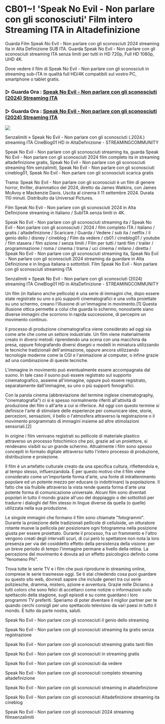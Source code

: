 # CB01~! 'Speak No Evil - Non parlare con gli sconosciuti' Film intero Streaming ITA in Altadefinizione

Guarda Film Speak No Evil - Non parlare con gli sconosciuti 2024 streaming Ita in Alta Definizione SUB ITA. Guarda Speak No Evil - Non parlare con gli sconosciuti streaming ITA senza limiti per tutti in HD 720p, Full HD 1080p, UHD 4K.

Dove vedere il film di Speak No Evil - Non parlare con gli sconosciuti in streaming sub-ITA in qualità full HD/4K compatibili sul vostro PC, smartphone o tablet gratis.

### ▷ Guarda Ora : [Speak No Evil - Non parlare con gli sconosciuti (2024) Streaming ITA](https://t.co/wpITW3EgHW)

### ▷ Guarda Ora : [Speak No Evil - Non parlare con gli sconosciuti (2024) Streaming ITA](https://t.co/wpITW3EgHW)

<p dir="auto"><a href="https://t.co/wpITW3EgHW" title="PLAYHD" rel="nofollow"><img src="https://i.imgur.com/jhNGoEt.gif" style="max-width: 100%;"></a></p>

Senzalimiti » Speak No Evil - Non parlare con gli sconosciuti (.2024.) streaming ITA CineBlog01 HD in AltaDefinizione - STREAMINGCOMMUNITY

Speak No Evil - Non parlare con gli sconosciuti streaming ita, guarda Speak No Evil - Non parlare con gli sconosciuti 2024 film completo ita in streaming altadefinizione gratis, Speak No Evil - Non parlare con gli sconosciuti streaming film senzalimiti, Speak No Evil - Non parlare con gli sconosciuti cineblog01, Speak No Evil - Non parlare con gli sconosciuti scarica gratis

Trama: Speak No Evil - Non parlare con gli sconosciuti è un film di genere horror, thriller, drammatico del 2024, diretto da James Watkins, con James McAvoy e Mackenzie Davis. Uscita al cinema il 11 settembre 2024. Durata 110 minuti. Distribuito da Universal Pictures.

Film Speak No Evil - Non parlare con gli sconosciuti 2024 in Alta Definizione streaming in Italiano / SubITA senza limiti in 4K.

Speak No Evil - Non parlare con gli sconosciuti streaming ita / Speak No Evil - Non parlare con gli sconosciuti / 2024 / film completo ITA / italiano / gratis / altadefinizione / Scaricare / Guarda / Vedere / sub ita / netflix / il genio dello / disney / cineblog / Film da vedere / cb01 / cineblog01 / youtube / film stasera / film azione / senza limiti / Film per tutti / tanti film / trailer / programmazione / roma / cinema / trama / uci cinema / milano / diretta / Speak No Evil - Non parlare con gli sconosciuti streaming ita, Speak No Evil - Non parlare con gli sconosciuti 2024 streaming da guardare in Alta Definizione e in lingua italiana o sottotitoli. Film Speak No Evil - Non parlare con gli sconosciuti streaming ITA

Senzalimiti » Speak No Evil - Non parlare con gli sconosciuti (2024) streaming ITA CineBlog01 HD in AltaDefinizione - STREAMINGCOMMUNITY

Un film (in Italiano anche pellicola) è una serie di immagini che, dopo essere state registrate su uno o più supporti cinematografici e una volta proiettate su uno schermo, creano l'illusione di un'immagine in movimento.[1] Questa illusione ottica permette a colui che guarda lo schermo, nonostante siano diverse immagini che scorrono in rapida successione, di percepire un movimento continuo.

Il processo di produzione cinematografica viene considerato ad oggi sia come arte che come un settore industriale. Un film viene materialmente creato in diversi metodi: riprendendo una scena con una macchina da presa, oppure fotografando diversi disegni o modelli in miniatura utilizzando le tecniche tradizionali dell'animazione, oppure ancora utilizzando tecnologie moderne come la CGI e l'animazione al computer, o infine grazie ad una combinazione di queste tecniche.

L'immagine in movimento può eventualmente essere accompagnata dal suono. In tale caso il suono può essere registrato sul supporto cinematografico, assieme all'immagine, oppure può essere registrato, separatamente dall'immagine, su uno o più supporti fonografici.

Con la parola cinema (abbreviazione del termine inglese cinematography, "cinematografia") ci si è spesso normalmente riferiti all'attività di produzione dei film o all'arte a cui si riferisce. Ad oggi con questo termine si definisce l'arte di stimolare delle esperienze per comunicare idee, storie, percezioni, sensazioni, il bello o l'atmosfera attraverso la registrazione o il movimento programmato di immagini insieme ad altre stimolazioni sensoriali.[2]

In origine i film venivano registrati su pellicole di materiale plastico attraverso un processo fotochimico che poi, grazie ad un proiettore, si rendevano visibili su un grande schermo. Attualmente i film sono spesso concepiti in formato digitale attraverso tutto l'intero processo di produzione, distribuzione e proiezione.

Il film è un artefatto culturale creato da una specifica cultura, riflettendola e, al tempo stesso, influenzandola. È per questo motivo che il film viene considerato come un'importante forma d'arte, una fonte di intrattenimento popolare ed un potente mezzo per educare (o indottrinare) la popolazione. Il fatto che sia fruibile attraverso la vista rende questa forma d'arte una potente forma di comunicazione universale. Alcuni film sono diventati popolari in tutto il mondo grazie all'uso del doppiaggio o dei sottotitoli per tradurre i dialoghi del film stesso in lingue diverse da quella (o quelle) utilizzata nella sua produzione.

Le singole immagini che formano il film sono chiamate "fotogrammi". Durante la proiezione delle tradizionali pellicole di celluloide, un otturatore rotante muove la pellicola per posizionare ogni fotogramma nella posizione giusta per essere proiettato. Durante il processo, fra un frammento e l'altro vengono creati degli intervalli scuri, di cui però lo spettatore non nota la loro presenza per via del cosiddetto effetto della persistenza della visione: per un breve periodo di tempo l'immagine permane a livello della retina. La percezione del movimento è dovuta ad un effetto psicologico definito come "fenomeno Phi".

Trova tutte le serie TV e i film che puoi riprodurre in streaming online, comprese le serie trasmesse oggi. Se ti stai chiedendo cosa puoi guardare su questo sito web, dovresti sapere che include generi tra cui serie poliziesche, dramma, mistero, azione e avventura. Grazie mille Diciamo a tutti coloro che sono felici di accettarci come notizie o informazioni sullo spettacolo della stagione, sugli episodi e su come guardano i loro programmi TV preferiti. Speriamo di poter diventare il miglior partner per te quando cerchi consigli per uno spettacolo televisivo da vari paesi in tutto il mondo. È tutto da parte nostra, saluti. 

Speak No Evil - Non parlare con gli sconosciuti il genio dello streaming

Speak No Evil - Non parlare con gli sconosciuti streaming ita gratis senza registrazione

Speak No Evil - Non parlare con gli sconosciuti streaming gratis tanti film

Speak No Evil - Non parlare con gli sconosciuti in streaming gratis

Speak No Evil - Non parlare con gli sconosciuti da vedere

Speak No Evil - Non parlare con gli sconosciuti completo streaming altadefinizione

Speak No Evil - Non parlare con gli sconosciuti streaming in altadefinizione

Speak No Evil - Non parlare con gli sconosciuti Altadefinizione streaming ita cineblog

Speak No Evil - Non parlare con gli sconosciuti 2024 streaming filmsenzalimiti
